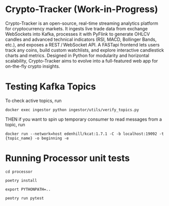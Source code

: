 # Crypto-Tracker (Work-in-Progress)
Crypto-Tracker is an open-source, real-time streaming analytics platform for cryptocurrency markets. 
It ingests live trade data from exchange WebSockets into Kafka, processes it with PyFlink to generate 
OHLCV candles and advanced technical indicators (RSI, MACD, Bollinger Bands, etc.), and exposes a 
REST / WebSocket API. A FASTapi frontend lets users track any coins, build custom watchlists, 
and explore interactive candlestick charts and metrics. Designed in Python for modularity and 
horizontal scalability, Crypto-Tracker aims to evolve into a full-featured web app for on-the-fly 
crypto insights.


# Testing Kafka Topics
To check active topics, run 

```docker exec ingestor python ingestor/utils/verify_topics.py```


THEN if you want to spin up temporary consumer to read messages from a topic, run

```docker run --network=host edenhill/kcat:1.7.1 -C -b localhost:19092 -t {topic_name} -o beginning -e```

# Running Processor unit tests

```cd processor```

```poetry install```

```export PYTHONPATH=..```

```peotry run pytest```
